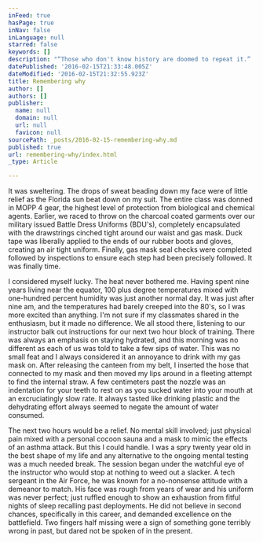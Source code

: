 ```yaml
---
inFeed: true
hasPage: true
inNav: false
inLanguage: null
starred: false
keywords: []
description: "“Those who don't know history are doomed to repeat it.”  ― Edmund Burke"
datePublished: '2016-02-15T21:33:48.005Z'
dateModified: '2016-02-15T21:32:55.923Z'
title: Remembering why
author: []
authors: []
publisher:
  name: null
  domain: null
  url: null
  favicon: null
sourcePath: _posts/2016-02-15-remembering-why.md
published: true
url: remembering-why/index.html
_type: Article

---
```

It was sweltering.  The drops of sweat beading down my face were of little relief as the Florida sun beat down on my suit. The entire class was donned in MOPP 4 gear, the highest level of protection from biological and chemical agents. Earlier, we raced to throw on the charcoal coated garments over our military issued Battle Dress Uniforms (BDU's), completely encapsulated with the drawstrings cinched tight around our waist and gas mask. Duck tape was liberally applied to the ends of our rubber boots and gloves, creating an air tight uniform. Finally, gas mask seal checks were completed followed by inspections to ensure each step had been precisely followed. It was finally time.

I considered myself lucky. The heat never bothered me. Having spent nine years living near the equator, 100 plus degree temperatures mixed with one-hundred percent humidity was just another normal day. It was just after nine am, and the temperatures had barely creeped into the 80's, so I was more excited than anything. I'm not sure if my classmates shared in the enthusiasm, but it made no difference. We all stood there, listening to our instructor balk out instructions for our next two hour block of training. There was always an emphasis on staying hydrated, and this morning was no different as each of us was told to take a few sips of water. This was no small feat and I always considered it an annoyance to drink with my gas mask on. After releasing the canteen from my belt, I inserted the hose that connected to my mask and then moved my lips around in a fleeting attempt to find the internal straw. A few centimeters past the nozzle was an indentation for your teeth to rest on as you sucked water into your mouth at an excruciatingly slow rate. It always tasted like drinking plastic and the dehydrating effort always seemed to negate the amount of water consumed.

The next two hours would be a relief. No mental skill involved; just physical pain mixed with a personal cocoon sauna and a mask to mimic the effects of an asthma attack. But this I could handle. I was a spry twenty year old in the best shape of my life and any alternative to the ongoing mental testing was a much needed break. The session began under the watchful eye of the instructor who would stop at nothing to weed out a slacker. A tech sergeant in the Air Force, he was known for a no-nonsense attitude with a demeanor to match. His face was rough from years of wear and his uniform was never perfect; just ruffled enough to show an exhaustion from fitful nights of sleep recalling past deployments. He did not believe in second chances, specifically in this career, and demanded excellence on the battlefield. Two fingers half missing were a sign of something gone terribly wrong in past, but dared not be spoken of in the present.